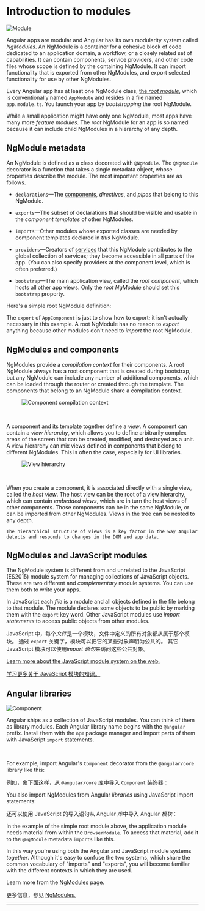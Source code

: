 # Introduction to modules

<img src="generated/images/guide/architecture/module.png" alt="Module" class="left">

Angular apps are modular and Angular has its own modularity system called _NgModules_. An NgModule is a container for a cohesive block of code dedicated to an application domain, a workflow, or a closely related set of capabilities. It can contain components, service providers, and other code files whose scope is defined by the containing NgModule. It can import functionality that is exported from other NgModules, and export selected functionality for use by other NgModules.

Every Angular app has at least one NgModule class, [the _root module_](guide/bootstrapping), which is conventionally named `AppModule` and resides in a file named `app.module.ts`. You launch your app by *bootstrapping* the root NgModule.

While a small application might have only one NgModule, most apps have many more _feature modules_. The _root_ NgModule for an app is so named because it can include child NgModules in a hierarchy of any depth.

## NgModule metadata

An NgModule is defined as a class decorated with `@NgModule`. The `@NgModule` decorator is a function that takes a single metadata object, whose properties describe the module. The most important properties are as follows.

* `declarations`&mdash;The [components](guide/architecture-components), _directives_, and _pipes_ that belong to this NgModule.

* `exports`&mdash;The subset of declarations that should be visible and usable in the _component templates_ of other NgModules.

* `imports`&mdash;Other modules whose exported classes are needed by component templates declared in _this_ NgModule.

* `providers`&mdash;Creators of [services](guide/architecture-services) that this NgModule contributes to the global collection of services; they become accessible in all parts of the app. (You can also specify providers at the component level, which is often preferred.)

* `bootstrap`&mdash;The main application view, called the _root component_, which hosts all other app views. Only the _root NgModule_ should set this `bootstrap` property.

Here's a simple root NgModule definition:

<code-example path="architecture/src/app/mini-app.ts" region="module" title="src/app/app.module.ts" linenums="false"></code-example>

<div class="l-sub-section">

  The `export` of `AppComponent` is just to show how to export; it isn't actually necessary in this example. A root NgModule has no reason to _export_ anything because other modules don't need to _import_ the root NgModule.

</div>

## NgModules and components

NgModules provide a _compilation context_ for their components. A root NgModule always has a root component that is created during bootstrap, but any NgModule can include any number of additional components, which can be loaded through the router or created through the template. The components that belong to an NgModule share a compilation context.

<figure>

<img src="generated/images/guide/architecture/compilation-context.png" alt="Component compilation context" class="left">

</figure>

<br class="clear">

A component and its template together define a _view_. A component can contain a _view hierarchy_, which allows you to define arbitrarily complex areas of the screen that can be created, modified, and destroyed as a unit. A view hierarchy can mix views defined in components that belong to different NgModules. This is often the case, especially for UI libraries.

<figure>

<img src="generated/images/guide/architecture/view-hierarchy.png" alt="View hierarchy" class="left">

</figure>

<br class="clear">

When you create a component, it is associated directly with a single view, called the _host view_. The host view can be the root of a view hierarchy, which can contain _embedded views_, which are in turn the host views of other components. Those components can be in the same NgModule, or can be imported from other NgModules. Views in the tree can be nested to any depth.

<div class="l-sub-section">

    The hierarchical structure of views is a key factor in the way Angular detects and responds to changes in the DOM and app data. 

</div>

## NgModules and JavaScript modules

The NgModule system is different from and unrelated to the JavaScript (ES2015) module system for managing collections of JavaScript objects. These are two different and _complementary_ module systems. You can use them both to write your apps.

In JavaScript each _file_ is a module and all objects defined in the file belong to that module.
The module declares some objects to be public by marking them with the `export` key word.
Other JavaScript modules use *import statements* to access public objects from other modules.

JavaScript 中，每个*文件*是一个模块，文件中定义的所有对象都从属于那个模块。
通过 `export` 关键字，模块可以把它的某些对象声明为公共的。
其它 JavaScript 模块可以使用*import 语句*来访问这些公共对象。

<code-example path="architecture/src/app/app.module.ts" region="imports" linenums="false"></code-example>

<code-example path="architecture/src/app/app.module.ts" region="export" linenums="false"></code-example>

<div class="l-sub-section">

  <a href="http://exploringjs.com/es6/ch_modules.html">Learn more about the JavaScript module system on the web.</a>

  <a href="http://exploringjs.com/es6/ch_modules.html">学习更多关于 JavaScript 模块的知识。</a>

</div>

## Angular libraries

<img src="generated/images/guide/architecture/library-module.png" alt="Component" class="left">

Angular ships as a collection of JavaScript modules. You can think of them as library modules. Each Angular library name begins with the `@angular` prefix. Install them with the `npm` package manager and import parts of them with JavaScript `import` statements.

<br class="clear">

For example, import Angular's `Component` decorator from the `@angular/core` library like this:

例如，象下面这样，从 `@angular/core` 库中导入 `Component` 装饰器：

<code-example path="architecture/src/app/app.component.ts" region="import" linenums="false"></code-example>

You also import NgModules from Angular _libraries_ using JavaScript import statements:

还可以使用 JavaScript 的导入语句从 Angular *库*中导入 Angular *模块*：

<code-example path="architecture/src/app/mini-app.ts" region="import-browser-module" linenums="false"></code-example>

In the example of the simple root module above, the application module needs material from within the `BrowserModule`. To access that material, add it to the `@NgModule` metadata `imports` like this.

<code-example path="architecture/src/app/mini-app.ts" region="ngmodule-imports" linenums="false"></code-example>

In this way you're using both the Angular and JavaScript module systems _together_. Although it's easy to confuse the two systems, which share the common vocabulary of "imports" and "exports", you will become familiar with the different contexts in which they are used.

<div class="l-sub-section">

  Learn more from the [NgModules](guide/ngmodules) page.

  更多信息，参见 [NgModules](guide/ngmodules)。

</div>

<hr/>
